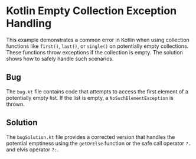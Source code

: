 # Kotlin Empty Collection Exception Handling

This example demonstrates a common error in Kotlin when using collection functions like `first()`, `last()`, or `single()` on potentially empty collections.  These functions throw exceptions if the collection is empty. The solution shows how to safely handle such scenarios.

## Bug

The `bug.kt` file contains code that attempts to access the first element of a potentially empty list.  If the list is empty, a `NoSuchElementException` is thrown.

## Solution

The `bugSolution.kt` file provides a corrected version that handles the potential emptiness using the `getOrElse` function or the safe call operator `?.` and elvis operator `?:`.